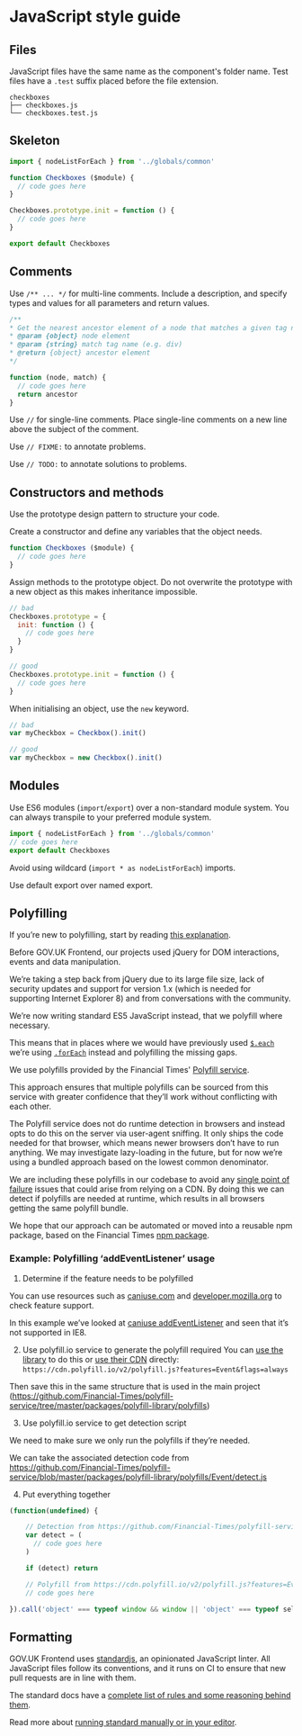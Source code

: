 # JavaScript style guide
## Files
JavaScript files have the same name as the component's folder name. Test files have a `.test` suffix placed before the file extension.

```
checkboxes
├── checkboxes.js
└── checkboxes.test.js
```
## Skeleton

```js
import { nodeListForEach } from '../globals/common'

function Checkboxes ($module) {
  // code goes here
}

Checkboxes.prototype.init = function () {
  // code goes here
}

export default Checkboxes
```
## Comments

Use `/** ... */` for multi-line comments. Include a description, and specify types and values for all parameters and return values.

```js
/**
* Get the nearest ancestor element of a node that matches a given tag name
* @param {object} node element
* @param {string} match tag name (e.g. div)
* @return {object} ancestor element
*/

function (node, match) {
  // code goes here
  return ancestor
}
```

Use `//` for single-line comments. Place single-line comments on a new line above the subject of the comment.

Use `// FIXME:` to annotate problems.

Use `// TODO:` to annotate solutions to problems.

## Constructors and methods

Use the prototype design pattern to structure your code.

Create a constructor and define any variables that the object needs.

```js
function Checkboxes ($module) {
  // code goes here
}
```

Assign methods to the prototype object. Do not overwrite the prototype with a new object as this makes inheritance impossible.

```js
// bad
Checkboxes.prototype = {
  init: function () {
    // code goes here
  }
}

// good
Checkboxes.prototype.init = function () {
  // code goes here
}
```

When initialising an object, use the `new` keyword.

```js
// bad
var myCheckbox = Checkbox().init()

// good
var myCheckbox = new Checkbox().init()
```
## Modules

Use ES6 modules (`import`/`export`) over a non-standard module system. You can always transpile to your preferred module system.

```js
import { nodeListForEach } from '../globals/common'
// code goes here
export default Checkboxes
```

Avoid using wildcard (`import * as nodeListForEach`) imports.

Use default export over named export.

## Polyfilling

If you’re new to polyfilling, start by reading [this explanation](https://remysharp.com/2010/10/08/what-is-a-polyfill).

Before GOV.UK Frontend, our projects used jQuery for DOM interactions, events and data manipulation.

We’re taking a step back from jQuery due to its large file size, lack of security updates and support for version 1.x (which is needed for supporting Internet Explorer 8) and from conversations with the community.

We’re now writing standard ES5 JavaScript instead, that we polyfill where necessary.

This means that in places where we would have previously used [`$.each`](http://api.jquery.com/jquery.each/) we’re using [`.forEach`](https://developer.mozilla.org/en-US/docs/Web/JavaScript/Reference/Global_Objects/Array/forEach) instead and polyfilling the missing gaps.

We use polyfills provided by the Financial Times' [Polyfill service](https://polyfill.io).

This approach ensures that multiple polyfills can be sourced from this service with greater confidence that they’ll work without conflicting with each other.

The Polyfill service does not do runtime detection in browsers and instead opts to do this on the server via user-agent sniffing. It only ships the code needed for that browser, which means newer browsers don’t have to run anything. We may investigate lazy-loading in the future, but for now we’re using a bundled approach based on the lowest common denominator.

We are including these polyfills in our codebase to avoid any [single point of failure](https://en.wikipedia.org/wiki/Single_point_of_failure) issues that could arise from relying on a CDN. By doing this we can detect if polyfills are needed at runtime, which results in all browsers getting the same polyfill bundle.

We hope that our approach can be automated or moved into a reusable npm package, based on the Financial Times [npm package](https://github.com/Financial-Times/polyfill-service#library).
### Example: Polyfilling ‘addEventListener’ usage

1. Determine if the feature needs to be polyfilled

You can use resources such as [caniuse.com](https://caniuse.com/) and [developer.mozilla.org](https://developer.mozilla.org/en-US/) to check feature support.

In this example we’ve looked at [caniuse addEventListener](https://caniuse.com/#search=addEventListener) and seen that it’s not supported in IE8.

2. Use polyfill.io service to generate the polyfill required
You can [use the library](https://github.com/Financial-Times/polyfill-service#getpolyfillsoptions-method) to do this or [use their CDN](https://cdn.polyfill.io/v2/polyfill.js?features=Event&flags=always) directly: `https://cdn.polyfill.io/v2/polyfill.js?features=Event&flags=always`

Then save this in the same structure that is used in the main project (https://github.com/Financial-Times/polyfill-service/tree/master/packages/polyfill-library/polyfills)

3. Use polyfill.io service to get detection script

We need to make sure we only run the polyfills if they’re needed.

We can take the associated detection code from
https://github.com/Financial-Times/polyfill-service/blob/master/packages/polyfill-library/polyfills/Event/detect.js

4. Put everything together

```js
(function(undefined) {

    // Detection from https://github.com/Financial-Times/polyfill-service/blob/master/packages/polyfill-library/polyfills/Event/detect.js
    var detect = (
      // code goes here
    )

    if (detect) return

    // Polyfill from https://cdn.polyfill.io/v2/polyfill.js?features=Event&flags=always
    // code goes here

}).call('object' === typeof window && window || 'object' === typeof self && self || 'object' === typeof global && global || {});
```
## Formatting

GOV.UK Frontend uses [standardjs](http://standardjs.com/), an opinionated JavaScript linter. All JavaScript files follow its conventions, and it runs on CI to ensure that new pull requests are in line with them.

The standard docs have a [complete list of rules and some reasoning behind them](http://standardjs.com/rules.html).

Read more about [running standard manually or in your editor](https://github.com/alphagov/styleguides/blob/master/js.md#linting).
